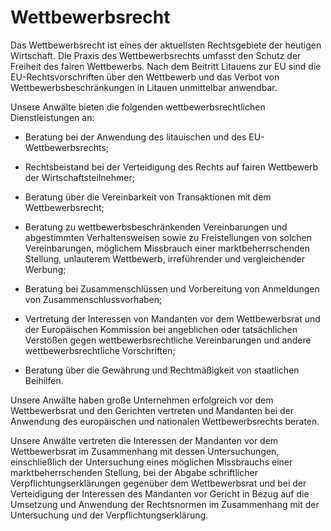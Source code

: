 # Wettbewerbsrecht

Das Wettbewerbsrecht ist eines der aktuellsten Rechtsgebiete der heutigen Wirtschaft. Die Praxis des Wettbewerbsrechts umfasst den Schutz der Freiheit des fairen Wettbewerbs. Nach dem Beitritt Litauens zur EU sind die EU-Rechtsvorschriften über den Wettbewerb und das Verbot von Wettbewerbsbeschränkungen in Litauen unmittelbar anwendbar.

Unsere Anwälte bieten die folgenden wettbewerbsrechtlichen Dienstleistungen an:

- Beratung bei der Anwendung des litauischen und des EU-Wettbewerbsrechts;

- Rechtsbeistand bei der Verteidigung des Rechts auf fairen Wettbewerb der Wirtschaftsteilnehmer;

- Beratung über die Vereinbarkeit von Transaktionen mit dem Wettbewerbsrecht;

- Beratung zu wettbewerbsbeschränkenden Vereinbarungen und abgestimmten Verhaltensweisen sowie zu Freistellungen von solchen Vereinbarungen, möglichem Missbrauch einer marktbeherrschenden Stellung, unlauterem Wettbewerb, irreführender und vergleichender Werbung;

- Beratung bei Zusammenschlüssen und Vorbereitung von Anmeldungen von Zusammenschlussvorhaben;

- Vertretung der Interessen von Mandanten vor dem Wettbewerbsrat und der Europäischen Kommission bei angeblichen oder tatsächlichen Verstößen gegen wettbewerbsrechtliche Vereinbarungen und andere wettbewerbsrechtliche Vorschriften;

- Beratung über die Gewährung und Rechtmäßigkeit von staatlichen Beihilfen.

Unsere Anwälte haben große Unternehmen erfolgreich vor dem Wettbewerbsrat und den Gerichten vertreten und Mandanten bei der Anwendung des europäischen und nationalen Wettbewerbsrechts beraten.

Unsere Anwälte vertreten die Interessen der Mandanten vor dem Wettbewerbsrat im Zusammenhang mit dessen Untersuchungen, einschließlich der Untersuchung eines möglichen Missbrauchs einer marktbeherrschenden Stellung, bei der Abgabe schriftlicher Verpflichtungserklärungen gegenüber dem Wettbewerbsrat und bei der Verteidigung der Interessen des Mandanten vor Gericht in Bezug auf die Umsetzung und Anwendung der Rechtsnormen im Zusammenhang mit der Untersuchung und der Verpflichtungserklärung.
